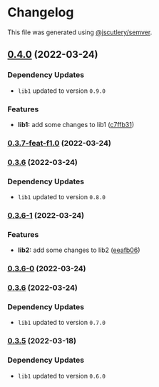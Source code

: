 # Changelog

This file was generated using [@jscutlery/semver](https://github.com/jscutlery/semver).

## [0.4.0](https://github.com/rostyk-begey/nx-sandbox/compare/lib2-0.3.6...lib2-0.4.0) (2022-03-24)

### Dependency Updates

* `lib1` updated to version `0.9.0`

### Features

* **lib1:** add some changes to lib1 ([c7ffb31](https://github.com/rostyk-begey/nx-sandbox/commit/c7ffb319e6215aaa2315d422b256bdce20d091bc))

### [0.3.7-feat-f1.0](https://github.com/rostyk-begey/nx-sandbox/compare/lib2-0.3.6...lib2-0.3.7-feat-f1.0) (2022-03-24)

### [0.3.6](https://github.com/rostyk-begey/nx-sandbox/compare/lib2-0.3.6-1...lib2-0.3.6) (2022-03-24)

### Dependency Updates

* `lib1` updated to version `0.8.0`
### [0.3.6-1](https://github.com/rostyk-begey/nx-sandbox/compare/lib2-0.3.6-0...lib2-0.3.6-1) (2022-03-24)


### Features

* **lib2:** add some changes to lib2 ([eeafb06](https://github.com/rostyk-begey/nx-sandbox/commit/eeafb0608ca197377cace99830c75abbbfe9ab2b))

### [0.3.6-0](https://github.com/rostyk-begey/nx-sandbox/compare/lib2-0.3.5...lib2-0.3.6-0) (2022-03-24)

### [0.3.6](https://github.com/rostyk-begey/nx-sandbox/compare/lib2-0.3.5...lib2-0.3.6) (2022-03-24)

### Dependency Updates

* `lib1` updated to version `0.7.0`

### [0.3.5](https://github.com/rostyk-begey/nx-sandbox/compare/lib2-0.3.4...lib2-0.3.5) (2022-03-18)

### Dependency Updates

* `lib1` updated to version `0.6.0`
